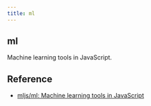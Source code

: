 ```yaml
---
title: ml
---
```


## ml
Machine learning tools in JavaScript.

## Reference
* [mljs/ml: Machine learning tools in JavaScript](https://github.com/mljs/ml)
